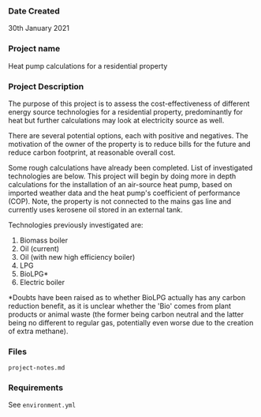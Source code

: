### Date Created
30th January 2021

### Project name
Heat pump calculations for a residential property

### Project Description
The purpose of this project is to assess the cost-effectiveness of different energy source technologies for a residential property, predominantly for heat but further calculations may look at electricity source as well.

There are several potential options, each with positive and negatives. The motivation of the owner of the property is to reduce bills for the future and reduce carbon footprint, at reasonable overall cost.

Some rough calculations have already been completed. List of investigated technologies are below. This project will begin by doing more in depth calculations for the installation of an air-source heat pump, based on imported weather data and the heat pump's coefficient of performance (COP). Note, the property is not connected to the mains gas line and currently uses kerosene oil stored in an external tank.

Technologies previously investigated are:
1. Biomass boiler
2. Oil (current)
3. Oil (with new high efficiency boiler)
4. LPG
5. BioLPG*
6. Electric boiler

*Doubts have been raised as to whether BioLPG actually has any carbon reduction benefit, as it is unclear whether the 'Bio' comes from plant products or animal waste (the former being carbon neutral and the latter being no different to regular gas, potentially even worse due to the creation of extra methane).

### Files
`project-notes.md`

### Requirements
See `environment.yml`
